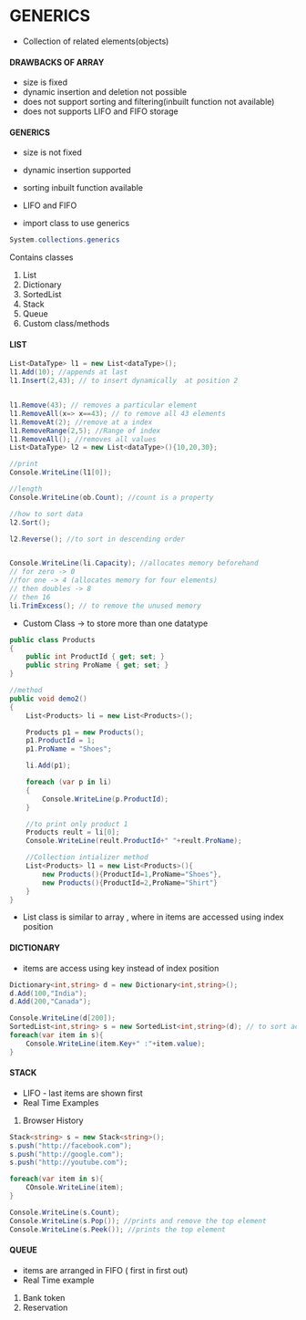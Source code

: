 # GENERICS

- Collection of related elements(objects)

#### DRAWBACKS OF ARRAY
- size is fixed
- dynamic insertion and deletion not possible
- does not support sorting and filtering(inbuilt function not available)
- does not supports LIFO and FIFO storage



#### GENERICS 
- size is not fixed
- dynamic insertion supported
- sorting inbuilt function available
- LIFO and FIFO 


- import class to use generics
```cs
System.collections.generics
```
Contains classes
1. List
2. Dictionary
3. SortedList
4. Stack
5. Queue
6. Custom class/methods

#### LIST
```cs
List<DataType> l1 = new List<dataType>();
l1.Add(10); //appends at last
l1.Insert(2,43); // to insert dynamically  at position 2


l1.Remove(43); // removes a particular element 
l1.RemoveAll(x=> x==43); // to remove all 43 elements
l1.RemoveAt(2); //remove at a index
l1.RemoveRange(2,5); //Range of index 
l1.RemoveAll(); //removes all values
List<DataType> l2 = new List<dataType>(){10,20,30};

//print
Console.WriteLine(l1[0]);

//length
Console.WriteLine(ob.Count); //count is a property

//how to sort data
l2.Sort();

l2.Reverse(); //to sort in descending order


Console.WriteLine(li.Capacity); //allocates memory beforehand
// for zero -> 0
//for one -> 4 (allocates memory for four elements)
// then doubles -> 8
// then 16
li.TrimExcess(); // to remove the unused memory
```




- Custom Class -> to store more than one datatype
```cs
public class Products
{
    public int ProductId { get; set; }
    public string ProName { get; set; }
}

//method
public void demo2()
{
    List<Products> li = new List<Products>();

    Products p1 = new Products();
    p1.ProductId = 1;
    p1.ProName = "Shoes";

    li.Add(p1);

    foreach (var p in li)
    {
        Console.WriteLine(p.ProductId);
    }

    //to print only product 1
    Products reult = li[0];
    Console.WriteLine(reult.ProductId+" "+reult.ProName);

    //Collection intializer method
    List<Products> l1 = new List<Products>(){
        new Products(){ProductId=1,ProName="Shoes"},
        new Products(){ProductId=2,ProName="Shirt"}
    }
}

```

- List class is similar to array , where in items are accessed using index position 

#### DICTIONARY
 
- items are access using key instead of index position 

```cs
Dictionary<int,string> d = new Dictionary<int,string>();
d.Add(100,"India");
d.Add(200,"Canada");

Console.WriteLine(d[200]);
SortedList<int,string> s = new SortedList<int,string>(d); // to sort acc to key 
foreach(var item in s){
    Console.WriteLine(item.Key+" :"+item.value);
}
```


#### STACK
- LIFO - last items are shown first
- Real Time Examples
1. Browser History

```cs
Stack<string> s = new Stack<string>();
s.push("http://facebook.com");
s.push("http://google.com");
s.push("http://youtube.com");

foreach(var item in s){
    COnsole.WriteLine(item);
}

Console.WriteLine(s.Count);
Console.WriteLine(s.Pop()); //prints and remove the top element
Console.WriteLine(s.Peek()); //prints the top element
```


#### QUEUE

- items are arranged in FIFO ( first in first out)
- Real Time example
1. Bank token 
2. Reservation
